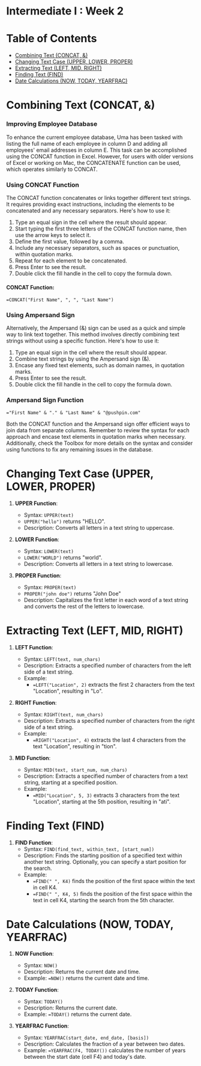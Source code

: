 # Intermediate I : Week 2

# Table of Contents

- [Combining Text (CONCAT, &)](#combining-text-concat-)
- [Changing Text Case (UPPER, LOWER, PROPER)](#changing-text-case-upper-lower-proper-)
- [Extracting Text (LEFT, MID, RIGHT)](#extracting-text-left-mid-right-)
- [Finding Text (FIND)](#finding-text-find-)
- [Date Calculations (NOW, TODAY, YEARFRAC)](#date-calculations-now-today-yearfrac-)

<!-- ## Combining Text (CONCAT, &)

Content for the "Combining Text" section goes here.

## Changing Text Case (UPPER, LOWER, PROPER)

Content for the "Changing Text Case" section goes here.

## Extracting Text (LEFT, MID, RIGHT)

Content for the "Extracting Text" section goes here.

## Finding Text (FIND)

Content for the "Finding Text" section goes here.

## Date Calculations (NOW, TODAY, YEARFRAC)

Content for the "Date Calculations" section goes here.


Table of Contents
- [Combining Text (CONCAT, &)](#Combining-Text-(CONCAT,&))
- [Changing Text Case (UPPER, LOWER, PROPER)](#Changing-Text-Case-(UPPER,LOWER,PROPER))
- [Extracting Text (LEFT, MID, RIGHT)](#Extracting-Text-(LEFT,MID,RIGHT))
- [Finding Text (FIND)](#Finding-Text-(FIND))
- [Date Calculations (NOW, TODAY, YEARFRAC)](#Date-Calculations-(NOW,TODAY,YEARFRAC))


-->

# Combining Text (CONCAT, &)

### Improving Employee Database

To enhance the current employee database, Uma has been tasked with listing the full name of each employee in column D and adding all employees' email addresses in column E. This task can be accomplished using the CONCAT function in Excel. However, for users with older versions of Excel or working on Mac, the CONCATENATE function can be used, which operates similarly to CONCAT.

### Using CONCAT Function

The CONCAT function concatenates or links together different text strings. It requires providing exact instructions, including the elements to be concatenated and any necessary separators. Here's how to use it:

1. Type an equal sign in the cell where the result should appear.
2. Start typing the first three letters of the CONCAT function name, then use the arrow keys to select it.
3. Define the first value, followed by a comma.
4. Include any necessary separators, such as spaces or punctuation, within quotation marks.
5. Repeat for each element to be concatenated.
6. Press Enter to see the result.
7. Double click the fill handle in the cell to copy the formula down.

#### CONCAT Function:
```excel
=CONCAT("First Name", ", ", "Last Name")
```

### Using Ampersand Sign

Alternatively, the Ampersand (&) sign can be used as a quick and simple way to link text together. This method involves directly combining text strings without using a specific function. Here's how to use it:

1. Type an equal sign in the cell where the result should appear.
2. Combine text strings by using the Ampersand sign (&).
3. Encase any fixed text elements, such as domain names, in quotation marks.
4. Press Enter to see the result.
5. Double click the fill handle in the cell to copy the formula down.

### Ampersand Sign Function

```excel
="First Name" & "." & "Last Name" & "@pushpin.com"
```

Both the CONCAT function and the Ampersand sign offer efficient ways to join data from separate columns. Remember to review the syntax for each approach and encase text elements in quotation marks when necessary. Additionally, check the Toolbox for more details on the syntax and consider using functions to fix any remaining issues in the database.


# Changing Text Case (UPPER, LOWER, PROPER)

1. **UPPER Function**:
   - Syntax: `UPPER(text)`
   - `UPPER("hello")` returns "HELLO".
   - Description: Converts all letters in a text string to uppercase.

2. **LOWER Function**:
   - Syntax: `LOWER(text)`
   - `LOWER("WORLD")` returns "world".
   - Description: Converts all letters in a text string to lowercase.

3. **PROPER Function**:
   - Syntax: `PROPER(text)`
   - `PROPER("john doe")` returns "John Doe"
   - Description: Capitalizes the first letter in each word of a text string and converts the rest of the letters to lowercase.


# Extracting Text (LEFT, MID, RIGHT)

1. **LEFT Function**:
   - Syntax: `LEFT(text, num_chars)`
   - Description: Extracts a specified number of characters from the left side of a text string.
   - Example: 
     - `=LEFT("Location", 2)` extracts the first 2 characters from the text "Location", resulting in "Lo".

2. **RIGHT Function**:
   - Syntax: `RIGHT(text, num_chars)`
   - Description: Extracts a specified number of characters from the right side of a text string.
   - Example:
     - `=RIGHT("Location", 4)` extracts the last 4 characters from the text "Location", resulting in "tion".

3. **MID Function**:
   - Syntax: `MID(text, start_num, num_chars)`
   - Description: Extracts a specified number of characters from a text string, starting at a specified position.
   - Example:
     - `=MID("Location", 5, 3)` extracts 3 characters from the text "Location", starting at the 5th position, resulting in "ati".




# Finding Text (FIND)

1. **FIND Function**:
   - Syntax: `FIND(find_text, within_text, [start_num])`
   - Description: Finds the starting position of a specified text within another text string. Optionally, you can specify a start position for the search.
   - Example:
     - `=FIND(" ", K4)` finds the position of the first space within the text in cell K4.
     - `=FIND(" ", K4, 5)` finds the position of the first space within the text in cell K4, starting the search from the 5th character.


# Date Calculations (NOW, TODAY, YEARFRAC)

1. **NOW Function**:
   - Syntax: `NOW()`
   - Description: Returns the current date and time.
   - Example: `=NOW()` returns the current date and time.

2. **TODAY Function**:
   - Syntax: `TODAY()`
   - Description: Returns the current date.
   - Example: `=TODAY()` returns the current date.

3. **YEARFRAC Function**:
   - Syntax: `YEARFRAC(start_date, end_date, [basis])`
   - Description: Calculates the fraction of a year between two dates.
   - Example: `=YEARFRAC(F4, TODAY())` calculates the number of years between the start date (cell F4) and today's date.


